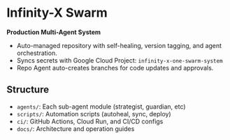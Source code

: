 # Infinity-X Swarm

**Production Multi-Agent System**

- Auto-managed repository with self-healing, version tagging, and agent orchestration.
- Syncs secrets with Google Cloud Project: `infinity-x-one-swarm-system`
- Repo Agent auto-creates branches for code updates and approvals.

## Structure
- `agents/`: Each sub-agent module (strategist, guardian, etc)
- `scripts/`: Automation scripts (autoheal, sync, deploy)
- `ci/`: GitHub Actions, Cloud Run, and CI/CD configs
- `docs/`: Architecture and operation guides

